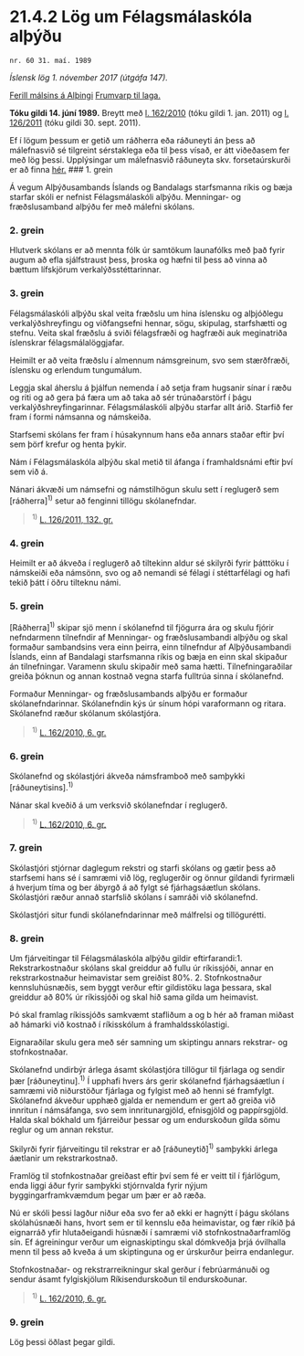 # 21.4.2 Lög um Félagsmálaskóla alþýðu

`nr. 60 31. maí. 1989`

_Íslensk lög 1. nóvember 2017 (útgáfa 147)._

[Ferill málsins á Alþingi](https://www.althingi.is/thingstorf/thingmalalistar-eftir-thingum/ferill/?ltg=111&mnr=430)
[Frumvarp til laga.](https://www.althingi.is/altext/111/s/0790.html)

**Tóku gildi 14. júní 1989.**
Breytt með
[l. 162/2010](https://althingi.is/altext/stjt/2010.162.html) (tóku gildi 1. jan. 2011) og
[l. 126/2011](https://althingi.is/altext/stjt/2011.126.html) (tóku gildi 30. sept. 2011).

Ef í lögum þessum er getið um ráðherra eða ráðuneyti án þess að málefnasvið sé tilgreint sérstaklega eða til þess vísað, er átt viðeðasem fer með lög þessi. Upplýsingar um málefnasvið ráðuneyta skv. forsetaúrskurði er að finna [hér.](2017015.md) ### 1. grein

Á vegum Alþýðusambands Íslands og Bandalags starfsmanna ríkis og bæja starfar skóli er nefnist Félagsmálaskóli alþýðu. Menningar- og fræðslusamband alþýðu fer með málefni skólans.

### 2. grein

Hlutverk skólans er að mennta fólk úr samtökum launafólks með það fyrir augum að efla sjálfstraust þess, þroska og hæfni til þess að vinna að bættum lífskjörum verkalýðsstéttarinnar.

### 3. grein

Félagsmálaskóli alþýðu skal veita fræðslu um hina íslensku og alþjóðlegu verkalýðshreyfingu og viðfangsefni hennar, sögu, skipulag, starfshætti og stefnu. Veita skal fræðslu á sviði félagsfræði og hagfræði auk meginatriða íslenskrar félagsmálalöggjafar.

Heimilt er að veita fræðslu í almennum námsgreinum, svo sem stærðfræði, íslensku og erlendum tungumálum.

Leggja skal áherslu á þjálfun nemenda í að setja fram hugsanir sínar í ræðu og riti og að gera þá færa um að taka að sér trúnaðarstörf í þágu verkalýðshreyfingarinnar. Félagsmálaskóli alþýðu starfar allt árið. Starfið fer fram í formi námsanna og námskeiða.

Starfsemi skólans fer fram í húsakynnum hans eða annars staðar eftir því sem þörf krefur og henta þykir.

Nám í Félagsmálaskóla alþýðu skal metið til áfanga í framhaldsnámi eftir því sem við á.

Nánari ákvæði um námsefni og námstilhögun skulu sett í reglugerð sem [ráðherra]<sup>1)</sup> setur að fenginni tillögu skólanefndar.

> <sup>1)</sup> [L. 126/2011, 132. gr.](https://althingi.is/altext/stjt/2011.126.html)

### 4. grein

Heimilt er að ákveða í reglugerð að tiltekinn aldur sé skilyrði fyrir þátttöku í námskeiði eða námsönn, svo og að nemandi sé félagi í stéttarfélagi og hafi tekið þátt í öðru tilteknu námi.

### 5. grein

[Ráðherra]<sup>1)</sup> skipar sjö menn í skólanefnd til fjögurra ára og skulu fjórir nefndarmenn tilnefndir af Menningar- og fræðslusambandi alþýðu og skal formaður sambandsins vera einn þeirra, einn tilnefndur af Alþýðusambandi Íslands, einn af Bandalagi starfsmanna ríkis og bæja en einn skal skipaður án tilnefningar. Varamenn skulu skipaðir með sama hætti. Tilnefningaraðilar greiða þóknun og annan kostnað vegna starfa fulltrúa sinna í skólanefnd.

Formaður Menningar- og fræðslusambands alþýðu er formaður skólanefndarinnar. Skólanefndin kýs úr sínum hópi varaformann og ritara. Skólanefnd ræður skólanum skólastjóra.

> <sup>1)</sup> [L. 162/2010, 6. gr.](https://althingi.is/altext/stjt/2010.162.html)

### 6. grein

Skólanefnd og skólastjóri ákveða námsframboð með samþykki [ráðuneytisins].<sup>1)</sup> 

Nánar skal kveðið á um verksvið skólanefndar í reglugerð.

> <sup>1)</sup> [L. 162/2010, 6. gr.](https://althingi.is/altext/stjt/2010.162.html)

### 7. grein

Skólastjóri stjórnar daglegum rekstri og starfi skólans og gætir þess að starfsemi hans sé í samræmi við lög, reglugerðir og önnur gildandi fyrirmæli á hverjum tíma og ber ábyrgð á að fylgt sé fjárhagsáætlun skólans. Skólastjóri ræður annað starfslið skólans í samráði við skólanefnd.

Skólastjóri situr fundi skólanefndarinnar með málfrelsi og tillögurétti.

### 8. grein

Um fjárveitingar til Félagsmálaskóla alþýðu gildir eftirfarandi:1. Rekstrarkostnaður skólans skal greiddur að fullu úr ríkissjóði, annar en rekstrarkostnaður heimavistar sem greiðist 80%.
2. Stofnkostnaður kennsluhúsnæðis, sem byggt verður eftir gildistöku laga þessara, skal greiddur að 80% úr ríkissjóði og skal hið sama gilda um heimavist.

Þó skal framlag ríkissjóðs samkvæmt stafliðum a og b hér að framan miðast að hámarki við kostnað í ríkisskólum á framhaldsskólastigi.

Eignaraðilar skulu gera með sér samning um skiptingu annars rekstrar- og stofnkostnaðar.

Skólanefnd undirbýr árlega ásamt skólastjóra tillögur til fjárlaga og sendir þær [ráðuneytinu].<sup>1)</sup> Í upphafi hvers árs gerir skólanefnd fjárhagsáætlun í samræmi við niðurstöður fjárlaga og fylgist með að henni sé framfylgt. Skólanefnd ákveður upphæð gjalda er nemendum er gert að greiða við innritun í námsáfanga, svo sem innritunargjöld, efnisgjöld og pappírsgjöld. Halda skal bókhald um fjárreiður þessar og um endurskoðun gilda sömu reglur og um annan rekstur.

Skilyrði fyrir fjárveitingu til rekstrar er að [ráðuneytið]<sup>1)</sup> samþykki árlega áætlanir um rekstrarkostnað.

Framlög til stofnkostnaðar greiðast eftir því sem fé er veitt til í fjárlögum, enda liggi áður fyrir samþykki stjórnvalda fyrir nýjum byggingarframkvæmdum þegar um þær er að ræða.

Nú er skóli þessi lagður niður eða svo fer að ekki er hagnýtt í þágu skólans skólahúsnæði hans, hvort sem er til kennslu eða heimavistar, og fær ríkið þá eignarráð yfir hlutaðeigandi húsnæði í samræmi við stofnkostnaðarframlög sín. Ef ágreiningur verður um eignaskiptingu skal dómkveðja þrjá óvilhalla menn til þess að kveða á um skiptinguna og er úrskurður þeirra endanlegur.

Stofnkostnaðar- og rekstrarreikningur skal gerður í febrúarmánuði og sendur ásamt fylgiskjölum Ríkisendurskoðun til endurskoðunar.

> <sup>1)</sup> [L. 162/2010, 6. gr.](https://althingi.is/altext/stjt/2010.162.html)

### 9. grein

Lög þessi öðlast þegar gildi.
